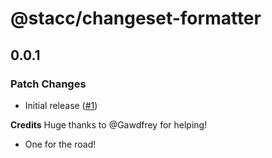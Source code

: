 # @stacc/changeset-formatter

## 0.0.1

### Patch Changes

- Initial release ([#1](https://github.com/stacc/changeset-formatter/pull/1))

**Credits**
Huge thanks to @Gawdfrey for helping!

- One for the road!
